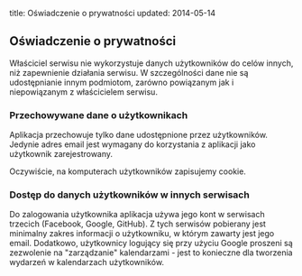 title: Oświadczenie o prywatności
updated: 2014-05-14

## Oświadczenie o prywatności

Właściciel serwisu nie wykorzystuje danych użytkowników do celów innych, niż zapewnienie działania serwisu. W szczególności dane nie są udostępnianie innym podmiotom, zarówno powiązanym jak i niepowiązanym z właścicielem serwisu.

### Przechowywane dane o użytkownikach

Aplikacja przechowuje tylko dane udostępnione przez użytkowników. Jedynie adres email jest wymagany do korzystania z aplikacji jako użytkownik zarejestrowany.

Oczywiście, na komputerach użytkowników zapisujemy cookie.

### Dostęp do danych użytkowników w innych serwisach

Do zalogowania użytkownika aplikacja używa jego kont w serwisach trzecich (Facebook, Google, GitHub). Z tych serwisów pobierany jest minimalny zakres informacji o użytkowniku, w którym zawarty jest jego email. Dodatkowo, użytkownicy logujący się przy użyciu Google proszeni są zezwolenie na "zarządzanie" kalendarzami - jest to konieczne dla tworzenia wydarzeń w kalendarzach użytkowników.